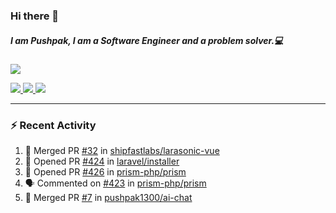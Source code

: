 ### Hi there 👋

##### I am Pushpak, I am a Software Engineer and a problem solver.💻

<a href='https://twitter.com/pushpak1300'><a href="https://pushpak1300.me/" target="_blank">
  <img src="https://img.shields.io/badge/website-%23E34F26.svg?&style=for-the-badge" />
</a> 
 
 <a href="https://twitter.com/pushpak1300" target="_blank">
  <img src="https://img.shields.io/badge/twitter-%231DA1F2.svg?&style=for-the-badge&logo=twitter&logoColor=white" />
</a> 

<a href="https://www.linkedin.com/in/pushpak-c-286b17b1/" target="_blank">
  <img src="https://img.shields.io/badge/linkedin-%230077B5.svg?&style=for-the-badge&logo=linkedin&logoColor=white" />
</a> 

<a href="https://dev.to/pushpak1300/" target="_blank">
  <img src="http://img.shields.io/badge/dev.to-gray?style=for-the-badge&logo=dev.to&?logoColor=white?logoWidth=100?label=" />
</a> 


</p>

---

### ⚡ Recent Activity

<!--START_SECTION:activity-->
1. 🎉 Merged PR [#32](https://github.com/shipfastlabs/larasonic-vue/pull/32) in [shipfastlabs/larasonic-vue](https://github.com/shipfastlabs/larasonic-vue)
2. 💪 Opened PR [#424](https://github.com/laravel/installer/pull/424) in [laravel/installer](https://github.com/laravel/installer)
3. 💪 Opened PR [#426](https://github.com/prism-php/prism/pull/426) in [prism-php/prism](https://github.com/prism-php/prism)
4. 🗣 Commented on [#423](https://github.com/prism-php/prism/issues/423#issuecomment-2988392906) in [prism-php/prism](https://github.com/prism-php/prism)
5. 🎉 Merged PR [#7](https://github.com/pushpak1300/ai-chat/pull/7) in [pushpak1300/ai-chat](https://github.com/pushpak1300/ai-chat)
<!--END_SECTION:activity-->
